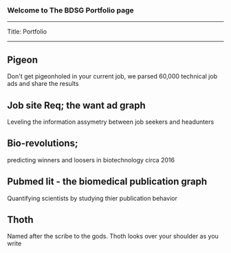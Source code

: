 
### Welcome to The BDSG Portfolio page
---
Title: Portfolio

---

## Pigeon
Don't get pigeonholed in your current job, 
we parsed 60,000 technical job ads and share the results

## Job site Req; the want ad graph
Leveling the information assymetry between job seekers and headunters

## Bio-revolutions; 
predicting winners and loosers in biotechnology circa 2016

## Pubmed lit - the biomedical publication graph
Quantifying scientists by studying thier publication behavior

## Thoth

Named after the scribe to the gods. Thoth looks over your shoulder as you write

